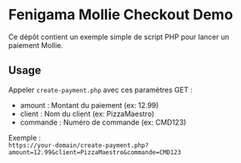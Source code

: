 # Fenigama Mollie Checkout Demo

Ce dépôt contient un exemple simple de script PHP pour lancer un paiement Mollie.

## Usage

Appeler `create-payment.php` avec ces paramètres GET :

- amount : Montant du paiement (ex: 12.99)
- client : Nom du client (ex: PizzaMaestro)
- commande : Numéro de commande (ex: CMD123)

Exemple :  
`https://your-domain/create-payment.php?amount=12.99&client=PizzaMaestro&commande=CMD123`

